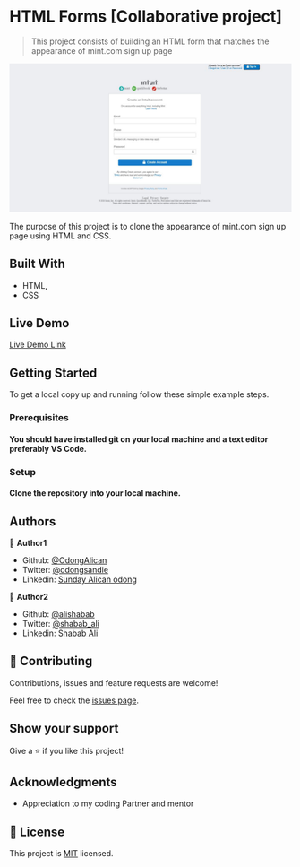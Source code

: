 # HTML Forms [Collaborative project]

> This project consists of building an HTML form that matches the appearance of mint.com sign up page

![screenshot](images/app_screenshot.JPG)

The purpose of this project is to clone the appearance of mint.com sign up page using HTML and CSS.

## Built With

- HTML,
- CSS

## Live Demo

[Live Demo Link](https://raw.githack.com/alishabab/HTML-Forms/feature-branch/index.html)

## Getting Started

To get a local copy up and running follow these simple example steps.

### Prerequisites

#### You should have installed git on your local machine and a text editor preferably VS Code.

### Setup

#### Clone the repository into your local machine.

## Authors

👤 **Author1**

- Github: [@OdongAlican](https://github.com/OdongAlican)
- Twitter: [@odongsandie](https://twitter.com/odongsandie)
- Linkedin: [Sunday Alican odong](https://www.linkedin.com/in/sunday-alican-odong-b99226b7)

👤 **Author2**

- Github: [@alishabab](https://github.com/alishabab)
- Twitter: [@shabab_ali](https://twitter.com/shabab_ali)
- Linkedin: [Shabab Ali](https://www.linkedin.com/in/shababali/)

## 🤝 Contributing

Contributions, issues and feature requests are welcome!

Feel free to check the [issues page](issues/).

## Show your support

Give a ⭐️ if you like this project!

## Acknowledgments

- Appreciation to my coding Partner and mentor

## 📝 License

This project is [MIT](lic.url) licensed.
